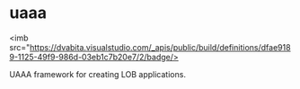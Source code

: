 uaaa
====

<imb src="https://dvabita.visualstudio.com/_apis/public/build/definitions/dfae9189-1125-49f9-986d-03eb1c7b20e7/2/badge/>

UAAA framework for creating LOB applications.
